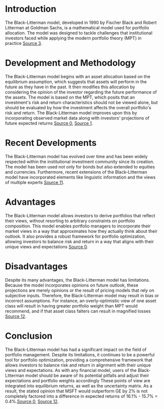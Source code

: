 # Introduction

The Black-Litterman model, developed in 1990 by Fischer Black and Robert Litterman at Goldman Sachs, is a mathematical model used for portfolio allocation. The model was designed to tackle challenges that institutional investors faced while applying the modern portfolio theory (MPT) in practice [Source 3](https://en.wikipedia.org/wiki/Black%E2%80%93Litterman_model).

# Development and Methodology

The Black-Litterman model begins with an asset allocation based on the equilibrium assumption, which suggests that assets will perform in the future as they have in the past. It then modifies this allocation by considering the opinion of the investor regarding the future performance of the assets. The model is based on the MPT, which posits that an investment's risk and return characteristics should not be viewed alone, but should be evaluated by how the investment affects the overall portfolio's risk and return. The Black-Litterman model improves upon this by incorporating observed market data along with investors' projections of future expected returns [Source 0](https://www.investopedia.com/terms/b/black-litterman_model.asp), [Source 1](https://breakingdownfinance.com/finance-topics/modern-portfolio-theory/black-litterman-model/).

# Recent Developments

The Black-Litterman model has evolved over time and has been widely respected within the institutional investment community since its creation. The model has been used not only for bonds but also extended to equities and currencies. Furthermore, recent extensions of the Black-Litterman model have incorporated elements like linguistic information and the views of multiple experts [Source 11](https://link.springer.com/chapter/10.1007/978-3-319-42972-4_5).

# Advantages

The Black-Litterman model allows investors to derive portfolios that reflect their views, without resorting to arbitrary constraints on portfolio composition. This model enables portfolio managers to incorporate their market views in a way that approximates how they actually think about their outlook. It also provides a robust framework for portfolio optimization, allowing investors to balance risk and return in a way that aligns with their unique views and expectations [Source 0](https://www.investopedia.com/terms/b/black-litterman_model.asp).

# Disadvantages

Despite its many advantages, the Black-Litterman model has limitations. Because the model incorporates opinions on future outlook, these projections are merely opinions or the result of pricing models that rely on subjective inputs. Therefore, the Black-Litterman model may result in bias or incorrect assumptions. For instance, an overly-optimistic view of one asset class will result in having greater portfolio weight than MPT would recommend, and if that asset class falters can result in magnified losses [Source 12](https://www.toolshero.com/financial-management/black-litterman-model/).

# Conclusion

The Black-Litterman model has had a significant impact on the field of portfolio management. Despite its limitations, it continues to be a powerful tool for portfolio optimization, providing a comprehensive framework that allows investors to balance risk and return in alignment with their unique views and expectations. As with any financial model, users of the Black-Litterman model should be aware of its potential pitfalls and adjust their expectations and portfolio weights accordingly These points of view are integrated into equilibrium returns, as well as the uncertainty matrix.
As a result, the stated opinion that MSFT would outperform GE by 2% is not completely factored into a difference in expected returns of 16.1% - 15.7% = 0.4%.[Source 0](https://www.investopedia.com/terms/b/black-litterman_model.asp), [Source 12](https://www.toolshero.com/financial-management/black-litterman-model/).
